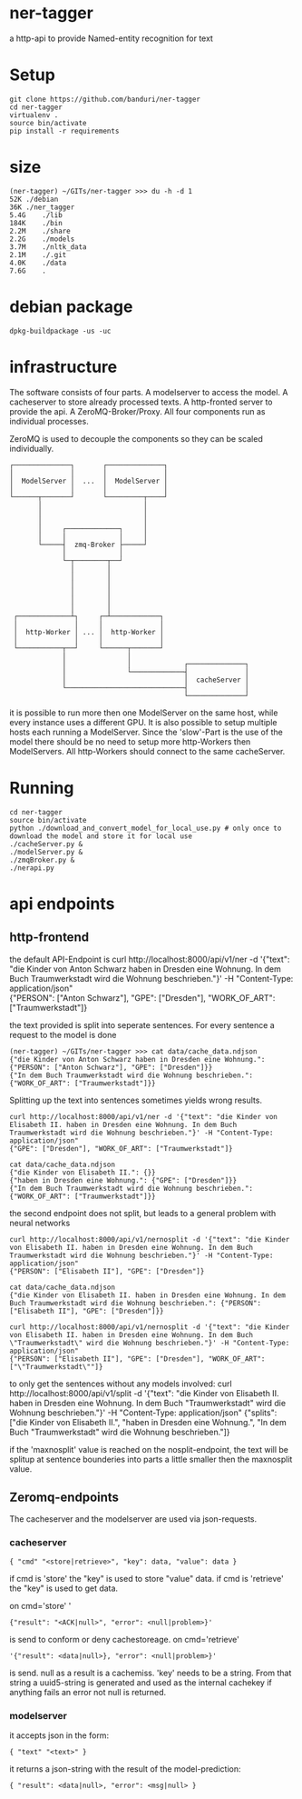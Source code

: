 # ner-tagger
a http-api to provide Named-entity recognition for text

# Setup

    git clone https://github.com/banduri/ner-tagger
    cd ner-tagger
    virtualenv .
    source bin/activate
    pip install -r requirements

# size

    (ner-tagger) ~/GITs/ner-tagger >>> du -h -d 1
    52K	./debian
    36K	./ner_tagger
    5.4G	./lib
    184K	./bin
    2.2M	./share
    2.2G	./models
    3.7M	./nltk_data
    2.1M	./.git
    4.0K	./data
    7.6G	.

# debian package

    dpkg-buildpackage -us -uc

# infrastructure

The software consists of four parts. A modelserver to access the model. A cacheserver to store already processed texts. A http-fronted server to provide the api. A ZeroMQ-Broker/Proxy. All four components run as individual processes.

ZeroMQ is used to decouple the components so they can be scaled individually.

    ┌──────────────┐       ┌──────────────┐
    │              │       │              │
    │  ModelServer │  ...  │  ModelServer │
    │              │       │              │
    └──────┬───────┘       └─────────┬────┘
           │                         │
           │                         │
           │                         │
           │     ┌─────────────┐     │
           │     │             │     │
           └─────┤  zmq-Broker ├─────┘
                 │             │
                 └─┬────────┬──┘
                   │        │
                   │        │
                   │        │
                   │        │
                   │        │
                   │        │
     ┌─────────────┴┐     ┌─┴────────────┐
     │              │     │              │
     │  http-Worker │ ... │  http-Worker │
     │              │     │              │
     └───────────┬──┘     └──────┬───────┘
                 │               │
                 │               │             ┌──────────────┐
                 │               └─────────────┤              │
                 │                             │  cacheServer │
                 └─────────────────────────────┤              │
                                               └──────────────┘

it is possible to run more then one ModelServer on the same host, while every instance uses a different GPU. It is also possible to setup multiple hosts each running a ModelServer. Since the 'slow'-Part is the use of the model there should be no need to setup more http-Workers then ModelServers. All http-Workers should connect to the same cacheServer.

# Running

    cd ner-tagger
    source bin/activate
    python ./download_and_convert_model_for_local_use.py # only once to download the model and store it for local use
    ./cacheServer.py &
    ./modelServer.py &
    ./zmqBroker.py &
    ./nerapi.py

# api endpoints

## http-frontend

the default API-Endpoint is
    curl http://localhost:8000/api/v1/ner -d '{"text": "die Kinder von Anton Schwarz haben in Dresden eine Wohnung. In dem Buch Traumwerkstadt wird die Wohnung beschrieben."}' -H "Content-Type: application/json"                           
    {"PERSON": ["Anton Schwarz"], "GPE": ["Dresden"], "WORK_OF_ART": ["Traumwerkstadt"]}

the text provided is split into seperate sentences. For every sentence a request to the model is done

    (ner-tagger) ~/GITs/ner-tagger >>> cat data/cache_data.ndjson
    {"die Kinder von Anton Schwarz haben in Dresden eine Wohnung.": {"PERSON": ["Anton Schwarz"], "GPE": ["Dresden"]}}
    {"In dem Buch Traumwerkstadt wird die Wohnung beschrieben.": {"WORK_OF_ART": ["Traumwerkstadt"]}}

Splitting up the text into sentences sometimes yields wrong results. 

    curl http://localhost:8000/api/v1/ner -d '{"text": "die Kinder von Elisabeth II. haben in Dresden eine Wohnung. In dem Buch Traumwerkstadt wird die Wohnung beschrieben."}' -H "Content-Type: application/json"
    {"GPE": ["Dresden"], "WORK_OF_ART": ["Traumwerkstadt"]}

    cat data/cache_data.ndjson
    {"die Kinder von Elisabeth II.": {}}
    {"haben in Dresden eine Wohnung.": {"GPE": ["Dresden"]}}
    {"In dem Buch Traumwerkstadt wird die Wohnung beschrieben.": {"WORK_OF_ART": ["Traumwerkstadt"]}}

the second endpoint does not split, but leads to a general problem with neural networks

    curl http://localhost:8000/api/v1/nernosplit -d '{"text": "die Kinder von Elisabeth II. haben in Dresden eine Wohnung. In dem Buch Traumwerkstadt wird die Wohnung beschrieben."}' -H "Content-Type: application/json"
    {"PERSON": ["Elisabeth II"], "GPE": ["Dresden"]}

    cat data/cache_data.ndjson
    {"die Kinder von Elisabeth II. haben in Dresden eine Wohnung. In dem Buch Traumwerkstadt wird die Wohnung beschrieben.": {"PERSON": ["Elisabeth II"], "GPE": ["Dresden"]}}

    curl http://localhost:8000/api/v1/nernosplit -d '{"text": "die Kinder von Elisabeth II. haben in Dresden eine Wohnung. In dem Buch \"Traumwerkstadt\" wird die Wohnung beschrieben."}' -H "Content-Type: application/json"
    {"PERSON": ["Elisabeth II"], "GPE": ["Dresden"], "WORK_OF_ART": ["\"Traumwerkstadt\""]}

to only get the sentences without any models involved:
    curl http://localhost:8000/api/v1/split -d '{"text": "die Kinder von Elisabeth II. haben in Dresden eine Wohnung. In dem Buch \"Traumwerkstadt\" wird die Wohnung beschrieben."}' -H "Content-Type: application/json"
    {"splits": ["die Kinder von Elisabeth II.", "haben in Dresden eine Wohnung.", "In dem Buch \"Traumwerkstadt\" wird die Wohnung beschrieben."]}

if the 'maxnosplit' value is reached on the nosplit-endpoint, the text will be splitup at sentence bounderies into parts a little smaller then the maxnosplit value.

## Zeromq-endpoints

The cacheserver and the modelserver are used via json-requests.

### cacheserver

    { "cmd" "<store|retrieve>", "key": data, "value": data }

if cmd is 'store' the "key" is used to store "value" data.
if cmd is 'retrieve' the "key" is used to get data.

on cmd='store' '

    {"result": "<ACK|null>", "error": <null|problem>}'

is send to conform or deny cachestoreage. on cmd='retrieve'

    '{"result": <data|null>}, "error": <null|problem>}'

is send. null as a result is a cachemiss. 'key' needs to be a string. From that string a uuid5-string is generated and used as the internal cachekey if anything fails an error not null is returned.

### modelserver

it accepts json in the form:

    { "text" "<text>" }

it returns a json-string with the result of the model-prediction:

    { "result": <data|null>, "error": <msg|null> }

